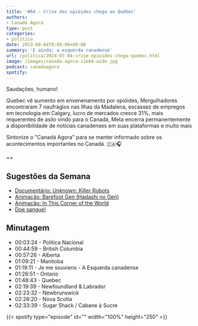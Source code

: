 ```yaml
---
title: '#64 - Crise dos opióides chega ao Québec'
authors:
- Canada Agora
type: post
categories:
- politica
date: 2023-08-04T0:00:00+00:00
summary: 'E ainda: a esquerda canadense'
url: /politica/2024-07-04-crise-opioides-chega-quebec.html
image: /images/canada-agora-s1e64-wide.jpg
podcast: canadaagora
spotify: 
---
```


Saudações, humano!

Quebec vê aumento em envenenamento por opióides, Mergulhadores encontraram 7 naufrágios nas Ilhas da Madalena, escassez de empregos em tecnologia em Calgary, lucro de mercados cresce 31%, mais requerentes de asilo vindo para o Canadá, Meta encerra permanentemente a disponibilidade de notícias canadenses em suas plataformas e muito mais

Sintonize o "Canadá Agora" para se manter informado sobre os acontecimentos importantes no Canadá. 🇨🇦🎧

==

## Sugestões da Semana
- [Documentário: Unknown: Killer Robots](https://www.imdb.com/title/tt27837442/)
- [Animação: Barefoot Gen (Hadashi no Gen)](https://www.imdb.com/title/tt0085218/)
- [Animação: In This Corner of the World](https://www.imdb.com/title/tt4769824/)
- [Doe sangue!](https://blood.ca)

## Minutagem

- 00:03:24 - Política Nacional
- 00:44:59 - British Columbia
- 00:57:26 - Alberta
- 01:09:21 - Manitoba
- 01:19:11 - Je me souviens - A Esquerda canadense
- 01:26:51 - Ontario
- 01:48:43 - Quebec
- 02:19:39 - Newfoundland & Labrador
- 02:23:32 - Newbrunswick
- 02:28:20 - Nova Scotia
- 02:33:39 - Sugar Shack / Cabane à Sucre

{{< spotify type="episode" id="" width="100%" height="250" >}}
